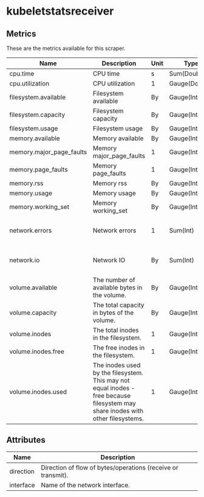 [comment]: <> (Code generated by mdatagen. DO NOT EDIT.)

# kubeletstatsreceiver

## Metrics

These are the metrics available for this scraper.

| Name | Description | Unit | Type | Attributes |
| ---- | ----------- | ---- | ---- | ---------- |
| cpu.time | CPU time | s | Sum(Double) | <ul> </ul> |
| cpu.utilization | CPU utilization | 1 | Gauge(Double) | <ul> </ul> |
| filesystem.available | Filesystem available | By | Gauge(Int) | <ul> </ul> |
| filesystem.capacity | Filesystem capacity | By | Gauge(Int) | <ul> </ul> |
| filesystem.usage | Filesystem usage | By | Gauge(Int) | <ul> </ul> |
| memory.available | Memory available | By | Gauge(Int) | <ul> </ul> |
| memory.major_page_faults | Memory major_page_faults | 1 | Gauge(Int) | <ul> </ul> |
| memory.page_faults | Memory page_faults | 1 | Gauge(Int) | <ul> </ul> |
| memory.rss | Memory rss | By | Gauge(Int) | <ul> </ul> |
| memory.usage | Memory usage | By | Gauge(Int) | <ul> </ul> |
| memory.working_set | Memory working_set | By | Gauge(Int) | <ul> </ul> |
| network.errors | Network errors | 1 | Sum(Int) | <ul> <li>interface</li> <li>direction</li> </ul> |
| network.io | Network IO | By | Sum(Int) | <ul> <li>interface</li> <li>direction</li> </ul> |
| volume.available | The number of available bytes in the volume. | By | Gauge(Int) | <ul> </ul> |
| volume.capacity | The total capacity in bytes of the volume. | By | Gauge(Int) | <ul> </ul> |
| volume.inodes | The total inodes in the filesystem. | 1 | Gauge(Int) | <ul> </ul> |
| volume.inodes.free | The free inodes in the filesystem. | 1 | Gauge(Int) | <ul> </ul> |
| volume.inodes.used | The inodes used by the filesystem. This may not equal inodes - free because filesystem may share inodes with other filesystems. | 1 | Gauge(Int) | <ul> </ul> |

## Attributes

| Name | Description |
| ---- | ----------- |
| direction | Direction of flow of bytes/operations (receive or transmit). |
| interface | Name of the network interface. |

